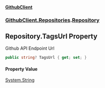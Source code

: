 #### [GithubClient](index.md 'index')
### [GithubClient.Repositories](GithubClient.Repositories.md 'GithubClient.Repositories').[Repository](GithubClient.Repositories.Repository.md 'GithubClient.Repositories.Repository')

## Repository.TagsUrl Property

Github API Endpoint Url

```csharp
public string? TagsUrl { get; set; }
```

#### Property Value
[System.String](https://docs.microsoft.com/en-us/dotnet/api/System.String 'System.String')